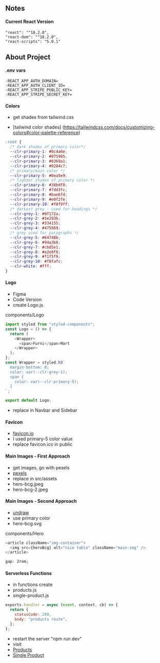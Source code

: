 ## Notes

#### Current React Version

```
"react": "^18.2.0",
"react-dom": "^18.2.0",
"react-scripts": "5.0.1"
```

## About Project

#### .env vars

```
-REACT_APP_AUTH_DOMAIN=
-REACT_APP_AUTH_CLIENT_ID=
-REACT_APP_STRIPE_PUBLIC_KEY=
-REACT_APP_STRIPE_SECRET_KEY=

```

#### Colors

- get shades from tailwind.css

- [tailwind color shades] (https://tailwindcss.com/docs/customizing-colors#color-palette-reference)

```css
:root {
  /* dark shades of primary color*/
  --clr-primary-1: #0c4a6e;
  --clr-primary-2: #075985;
  --clr-primary-3: #0369a1;
  --clr-primary-4: #0284c7;
  /* primary/main color */
  --clr-primary-5: #0ea5e9;
  /* lighter shades of primary color */
  --clr-primary-6: #38bdf8;
  --clr-primary-7: #7dd3fc;
  --clr-primary-8: #bae6fd;
  --clr-primary-9: #e0f2fe;
  --clr-primary-10: #f0f9ff;
  /* darkest grey - used for headings */
  --clr-grey-1: #0f172a;
  --clr-grey-2: #1e293b;
  --clr-grey-3: #334155;
  --clr-grey-4: #475569;
  /* grey used for paragraphs */
  --clr-grey-5: #64748b;
  --clr-grey-6: #94a3b8;
  --clr-grey-7: #cbd5e1;
  --clr-grey-8: #e2e8f0;
  --clr-grey-9: #f1f5f9;
  --clr-grey-10: #f8fafc;
  --clr-white: #fff;
}
```

#### Logo

- Figma
- Code Version
- create Logo.js

components/Logo

```js
import styled from "styled-components";
const Logo = () => {
  return (
    <Wrapper>
      <span>Furni</span>Mart
    </Wrapper>
  );
};
const Wrapper = styled.h3`
  margin-bottom: 0;
  color: var(--clr-grey-1);
  span {
    color: var(--clr-primary-5);
  }
`;

export default Logo;
```

- replace in Navbar and Sidebar

#### Favicon

- [favicon.io](https://favicon.io/)
- I used primary-5 color value
- replace favicon.ico in public

#### Main Images - First Approach

- get images, go with pexels
- [pexels](https://www.pexels.com/)
- replace in src/assets
- hero-bcg.jpeg
- hero-bcg-2.jpeg

#### Main Images - Second Approach

- [undraw](https://undraw.co/illustrations)
- use primary color
- hero-bcg.svg

components/Hero

```js
<article className="img-container">
  <img src={heroBcg} alt="nice table" className="main-img" />
</article>
```

```css
gap: 2rem;
```

#### Serverless Functions

- in functions create
- products.js
- single-product.js

```js
exports.handler = async (event, context, cb) => {
  return {
    statusCode: 200,
    body: "products route",
  };
};
```

- restart the server "npm run dev"
- visit
- [Products](http://localhost:8888/.netlify/functions/products)
- [Single Product](http://localhost:8888/.netlify/functions/single-product)
